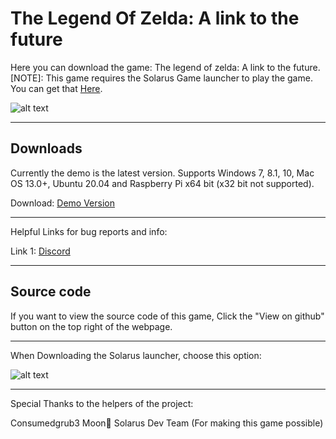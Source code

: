# The Legend Of Zelda: A link to the future
Here you can download the game: The legend of zelda: A link to the future. [NOTE]: This game requires the Solarus Game launcher to play the game. You can get that <a href="https://solarus-games.org/en/solarus/download">Here</a>.

![alt text](https://raw.githubusercontent.com/Consumedgrub3/The-Legend-Of-Zelda-a-link-to-the-future/Files-For-repository/Logo_webpage.png)

---------------------------------------

<h2>Downloads</h2>

Currently the demo is the latest version. Supports Windows 7, 8.1, 10, Mac OS 13.0+, Ubuntu 20.04 and Raspberry Pi x64 bit (x32 bit not supported).

Download: <a href="https://github.com/Consumedgrub3/The-Legend-Of-Zelda-a-link-to-the-future/releases/download/0.2.6/TLOZ.ALTTF.Ver.0.2.6.zip">Demo Version</a>

---------------------------------------

Helpful Links for bug reports and info:

Link 1: <a href="https://discord.gg/dH8gVAr4fM">Discord</a>

---------------------------------------

<h2>Source code</h2>

If you want to view the source code of this game, Click the
"View on github" button on the top right of the webpage.

---------------------------------------
When Downloading the Solarus launcher, choose this option:

![alt text](https://raw.githubusercontent.com/Consumedgrub3/The-Legend-Of-Zelda-a-link-to-the-future/Files-For-repository/unknown.png)

----------------------------------------
Special Thanks to the helpers of the project:

Consumedgrub3
Moon🌙
Solarus Dev Team (For making this game possible)
